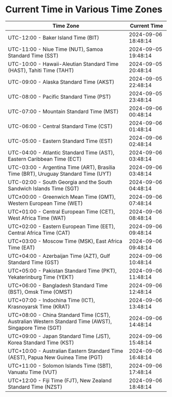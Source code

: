 # Current Time in Various Time Zones

| Time Zone | Current Time |
|-----------|--------------|
| UTC-12:00 - Baker Island Time (BIT) | 2024-09-06 18:48:14 |
| UTC-11:00 - Niue Time (NUT), Samoa Standard Time (SST) | 2024-09-05 19:48:14 |
| UTC-10:00 - Hawaii-Aleutian Standard Time (HAST), Tahiti Time (TAHT) | 2024-09-05 20:48:14 |
| UTC-09:00 - Alaska Standard Time (AKST) | 2024-09-05 22:48:14 |
| UTC-08:00 - Pacific Standard Time (PST) | 2024-09-05 23:48:14 |
| UTC-07:00 - Mountain Standard Time (MST) | 2024-09-06 00:48:14 |
| UTC-06:00 - Central Standard Time (CST) | 2024-09-06 01:48:14 |
| UTC-05:00 - Eastern Standard Time (EST) | 2024-09-06 02:48:14 |
| UTC-04:00 - Atlantic Standard Time (AST), Eastern Caribbean Time (ECT) | 2024-09-06 03:48:14 |
| UTC-03:00 - Argentina Time (ART), Brasília Time (BRT), Uruguay Standard Time (UYT) | 2024-09-06 03:48:14 |
| UTC-02:00 - South Georgia and the South Sandwich Islands Time (SGT) | 2024-09-06 04:48:14 |
| UTC±00:00 - Greenwich Mean Time (GMT), Western European Time (WET) | 2024-09-06 07:48:14 |
| UTC+01:00 - Central European Time (CET), West Africa Time (WAT) | 2024-09-06 08:48:14 |
| UTC+02:00 - Eastern European Time (EET), Central Africa Time (CAT) | 2024-09-06 09:48:14 |
| UTC+03:00 - Moscow Time (MSK), East Africa Time (EAT) | 2024-09-06 09:48:14 |
| UTC+04:00 - Azerbaijan Time (AZT), Gulf Standard Time (GST) | 2024-09-06 10:48:14 |
| UTC+05:00 - Pakistan Standard Time (PKT), Yekaterinburg Time (YEKT) | 2024-09-06 11:48:14 |
| UTC+06:00 - Bangladesh Standard Time (BST), Omsk Time (OMST) | 2024-09-06 12:48:14 |
| UTC+07:00 - Indochina Time (ICT), Krasnoyarsk Time (KRAT) | 2024-09-06 13:48:14 |
| UTC+08:00 - China Standard Time (CST), Australian Western Standard Time (AWST), Singapore Time (SGT) | 2024-09-06 14:48:14 |
| UTC+09:00 - Japan Standard Time (JST), Korea Standard Time (KST) | 2024-09-06 15:48:14 |
| UTC+10:00 - Australian Eastern Standard Time (AEST), Papua New Guinea Time (PGT) | 2024-09-06 16:48:14 |
| UTC+11:00 - Solomon Islands Time (SBT), Vanuatu Time (VUT) | 2024-09-06 17:48:14 |
| UTC+12:00 - Fiji Time (FJT), New Zealand Standard Time (NZST) | 2024-09-06 18:48:14 |
